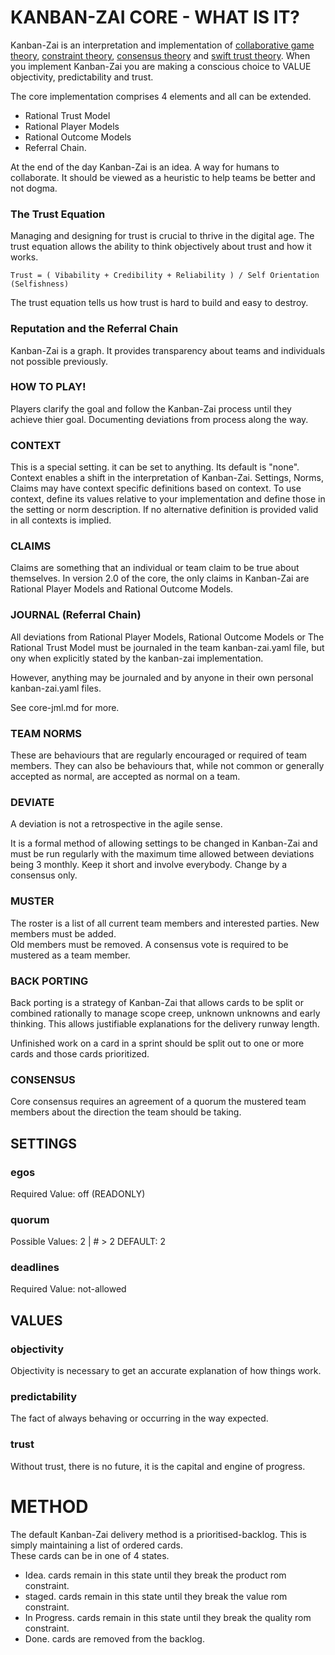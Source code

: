 #  KANBAN-ZAI CORE - WHAT IS IT?

Kanban-Zai is an interpretation and implementation of [collaborative game theory](https://en.wikipedia.org/wiki/Cooperative_game_theory), [constraint theory](https://en.wikipedia.org/wiki/Theory_of_constraints), [consensus theory](https://en.wikipedia.org/wiki/Consensus_theory) and [swift trust theory](https://en.wikipedia.org/wiki/Swift_trust_theory).  When you implement Kanban-Zai you are making a conscious choice to VALUE objectivity, predictability and trust.

The core implementation comprises 4 elements and all can be extended.
* Rational Trust Model
* Rational Player Models
* Rational Outcome Models
* Referral Chain.

At the end of the day Kanban-Zai is an idea.  A way for humans to collaborate.  It should be viewed as a heuristic 
to help teams be better and not dogma. 

### The Trust Equation

Managing and designing for trust is crucial to thrive in the digital age.  The trust equation allows the ability 
to think objectively about trust and how it works.

    Trust = ( Vibability + Credibility + Reliability ) / Self Orientation (Selfishness)
    
The trust equation tells us how trust is hard to build and easy to destroy.

### Reputation and the Referral Chain

Kanban-Zai is a graph.  It provides transparency about teams and individuals not possible previously.

### HOW TO PLAY!

Players clarify the goal and follow the Kanban-Zai process until they achieve thier goal.  Documenting deviations from 
process along the way.

### CONTEXT

This is a special setting.  it can be set to anything.  Its default is "none".  Context enables a shift in the 
interpretation of Kanban-Zai.  Settings, Norms, Claims may have context specific definitions based on context.
To use context, define its values relative to your implementation and define those in the setting or norm description.
If no alternative definition is provided valid in all contexts is implied.

### CLAIMS

Claims are something that an individual or team claim to be true about themselves.  In version 2.0 of the core, the only
claims in Kanban-Zai are Rational Player Models and Rational Outcome Models.

### JOURNAL (Referral Chain)

All deviations from Rational Player Models, Rational Outcome Models or The Rational Trust Model must be journaled in 
the team kanban-zai.yaml file, but ony when explicitly stated by the kanban-zai implementation.

However, anything may be journaled and by anyone in their own personal kanban-zai.yaml files.  

See core-jml.md for more.

### TEAM NORMS

These are behaviours that are regularly encouraged or required of team members.  They can also be behaviours that, 
while not common or generally accepted as normal, are accepted as normal on a team.

### DEVIATE

A deviation is not a retrospective in the agile sense.

It is a formal method of allowing settings to be changed in Kanban-Zai and must be run regularly with the maximum time 
allowed between deviations being 3 monthly.  Keep it short and involve everybody.  Change by a consensus only. 

### MUSTER

The roster is a list of all current team members and interested parties.  New members must be added.  
Old members must be removed.  A consensus vote is required to be mustered as a team member.

### BACK PORTING

Back porting is a strategy of Kanban-Zai that allows cards to be split or combined rationally to manage scope creep, 
unknown unknowns and early thinking.  This allows justifiable explanations for the delivery runway length.

Unfinished work on a card in a sprint should be split out to one or more cards and those cards prioritized.

### CONSENSUS

Core consensus requires an agreement of a quorum the mustered team members about the direction the team should be 
taking. 

## SETTINGS

### egos

Required Value: off (READONLY)

### quorum

Possible Values: 2 | # > 2  DEFAULT: 2

### deadlines

Required Value: not-allowed

## VALUES

### objectivity 

Objectivity is necessary to get an accurate explanation of how things work.

### predictability

The fact of always behaving or occurring in the way expected.

### trust

Without trust, there is no future, it is the capital and engine of progress.

# METHOD

The default Kanban-Zai delivery method is a prioritised-backlog.  This is simply maintaining a list of ordered cards.  
These cards can be in one of 4 states.

* Idea.         cards remain in this state until they break the product rom constraint.
* staged.       cards remain in this state until they break the value rom constraint.
* In Progress.  cards remain in this state until they break the quality rom constraint.
* Done.         cards are removed from the backlog.
